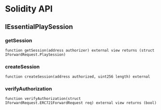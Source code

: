 # Solidity API

## IEssentialPlaySession

### getSession

```solidity
function getSession(address authorizer) external view returns (struct IForwardRequest.PlaySession)
```

### createSession

```solidity
function createSession(address authorized, uint256 length) external
```

### verifyAuthorization

```solidity
function verifyAuthorization(struct IForwardRequest.ERC721ForwardRequest req) external view returns (bool)
```

